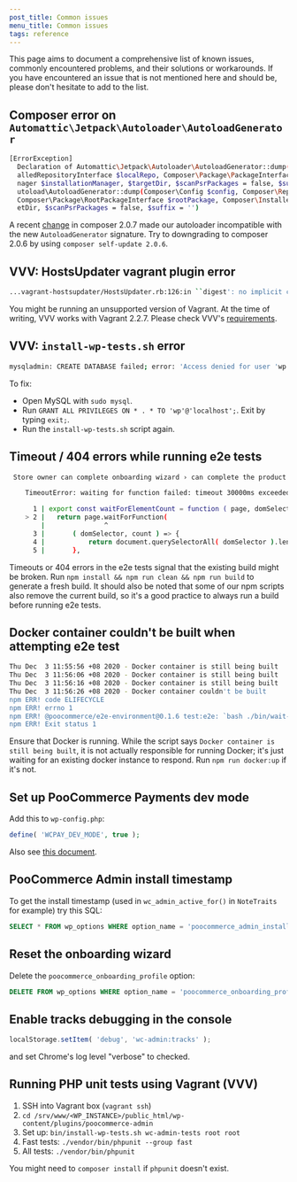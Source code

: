 ```yaml
---
post_title: Common issues
menu_title: Common issues
tags: reference
---
```


This page aims to document a comprehensive list of known issues, commonly encountered problems, and their solutions or workarounds. If you have encountered an issue that is not mentioned here and should be, please don't hesitate to add to the list.

## Composer error on `Automattic\Jetpack\Autoloader\AutoloadGenerator`

```bash
[ErrorException]
  Declaration of Automattic\Jetpack\Autoloader\AutoloadGenerator::dump(Composer\Config $config, Composer\Repository\Inst
  alledRepositoryInterface $localRepo, Composer\Package\PackageInterface $mainPackage, Composer\Installer\InstallationMa
  nager $installationManager, $targetDir, $scanPsrPackages = false, $suffix = NULL) should be compatible with Composer\A
  utoload\AutoloadGenerator::dump(Composer\Config $config, Composer\Repository\InstalledRepositoryInterface $localRepo,
  Composer\Package\RootPackageInterface $rootPackage, Composer\Installer\InstallationManager $installationManager, $targ
  etDir, $scanPsrPackages = false, $suffix = '')
```

A recent [change](https://github.com/composer/composer/commit/b574f10d9d68acfeb8e36cad0b0b25a090140a3b#diff-67d1dfefa9c7b1c7e0b04b07274628d812f82cd82fae635c0aeba643c02e8cd8) in composer 2.0.7 made our autoloader incompatible with the new `AutoloadGenerator` signature. Try to downgrading to composer 2.0.6 by using `composer self-update 2.0.6`.

## VVV: HostsUpdater vagrant plugin error

```bash
...vagrant-hostsupdater/HostsUpdater.rb:126:in ``digest': no implicit conversion of nil into String (TypeError)
```

You might be running an unsupported version of Vagrant. At the time of writing, VVV works with Vagrant 2.2.7. Please check VVV's [requirements](https://github.com/Varying-Vagrant-Vagrants/VVV#minimum-system-requirements).

## VVV: `install-wp-tests.sh` error

```bash
mysqladmin: CREATE DATABASE failed; error: 'Access denied for user 'wp'@'localhost' to database 'wordpress-one-tests''
```

To fix:

-   Open MySQL with `sudo mysql`.
-   Run `GRANT ALL PRIVILEGES ON * . * TO 'wp'@'localhost';`. Exit by typing `exit;`.
-   Run the `install-wp-tests.sh` script again.

## Timeout / 404 errors while running e2e tests

```bash
 Store owner can complete onboarding wizard › can complete the product types section

    TimeoutError: waiting for function failed: timeout 30000ms exceeded

      1 | export const waitForElementCount = function ( page, domSelector, count ) {
    > 2 | 	return page.waitForFunction(
        | 	            ^
      3 | 		( domSelector, count ) => {
      4 | 			return document.querySelectorAll( domSelector ).length === count;
      5 | 		},
```

Timeouts or 404 errors in the e2e tests signal that the existing build might be broken. Run `npm install && npm run clean && npm run build` to generate a fresh build. It should also be noted that some of our npm scripts also remove the current build, so it's a good practice to always run a build before running e2e tests.

## Docker container couldn't be built when attempting e2e test

```bash
Thu Dec  3 11:55:56 +08 2020 - Docker container is still being built
Thu Dec  3 11:56:06 +08 2020 - Docker container is still being built
Thu Dec  3 11:56:16 +08 2020 - Docker container is still being built
Thu Dec  3 11:56:26 +08 2020 - Docker container couldn't be built
npm ERR! code ELIFECYCLE
npm ERR! errno 1
npm ERR! @poocommerce/e2e-environment@0.1.6 test:e2e: `bash ./bin/wait-for-build.sh && ./bin/e2e-test-integration.js`
npm ERR! Exit status 1
```

Ensure that Docker is running. While the script says `Docker container is still being built`, it is not actually responsible for running Docker; it's just waiting for an existing docker instance to respond. Run `npm run docker:up` if it's not.

## Set up PooCommerce Payments dev mode

Add this to `wp-config.php`:

```php
define( 'WCPAY_DEV_MODE', true );
```

Also see [this document](https://poocommerce.com/document/woopayments/testing-and-troubleshooting/sandbox-mode/).

## PooCommerce Admin install timestamp

To get the install timestamp (used in `wc_admin_active_for()` in `NoteTraits` for example) try this SQL:

```sql
SELECT * FROM wp_options WHERE option_name = 'poocommerce_admin_install_timestamp'
```

## Reset the onboarding wizard

Delete the `poocommerce_onboarding_profile` option:

```sql
DELETE FROM wp_options WHERE option_name = 'poocommerce_onboarding_profile'
```

## Enable tracks debugging in the console

```javascript
localStorage.setItem( 'debug', 'wc-admin:tracks' );
```

and set Chrome's log level "verbose" to checked.

## Running PHP unit tests using Vagrant (VVV)

1. SSH into Vagrant box (`vagrant ssh`)
2. `cd /srv/www/<WP_INSTANCE>/public_html/wp-content/plugins/poocommerce-admin`
3. Set up: `bin/install-wp-tests.sh wc-admin-tests root root`
4. Fast tests: `./vendor/bin/phpunit --group fast`
5. All tests: `./vendor/bin/phpunit`

You might need to `composer install` if `phpunit` doesn't exist.
